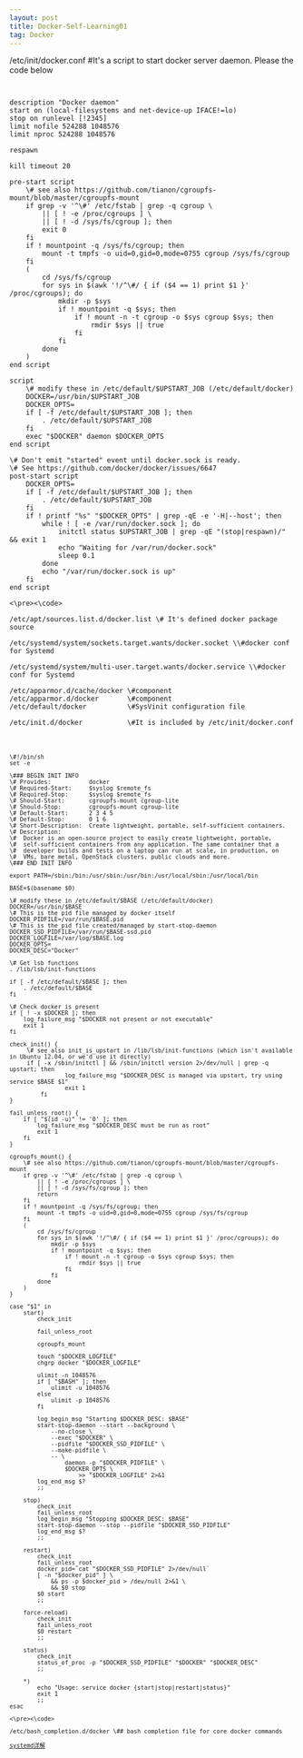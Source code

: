```yaml
---
layout: post
title: Docker-Self-Learning01
tag: Docker
---
```


/etc/init/docker.conf \#It's a script to start docker server daemon. Please the code below

<pre><code>

description "Docker daemon"
start on (local-filesystems and net-device-up IFACE!=lo)
stop on runlevel [!2345]
limit nofile 524288 1048576
limit nproc 524288 1048576

respawn

kill timeout 20

pre-start script
	\# see also https://github.com/tianon/cgroupfs-mount/blob/master/cgroupfs-mount
	if grep -v '^\#' /etc/fstab | grep -q cgroup \
		|| [ ! -e /proc/cgroups ] \
		|| [ ! -d /sys/fs/cgroup ]; then
		exit 0
	fi
	if ! mountpoint -q /sys/fs/cgroup; then
		mount -t tmpfs -o uid=0,gid=0,mode=0755 cgroup /sys/fs/cgroup
	fi
	(
		cd /sys/fs/cgroup
		for sys in $(awk '!/^\#/ { if ($4 == 1) print $1 }' /proc/cgroups); do
			mkdir -p $sys
			if ! mountpoint -q $sys; then
				if ! mount -n -t cgroup -o $sys cgroup $sys; then
					rmdir $sys || true
				fi
			fi
		done
	)
end script

script
	\# modify these in /etc/default/$UPSTART_JOB (/etc/default/docker)
	DOCKER=/usr/bin/$UPSTART_JOB
	DOCKER_OPTS=
	if [ -f /etc/default/$UPSTART_JOB ]; then
		. /etc/default/$UPSTART_JOB
	fi
	exec "$DOCKER" daemon $DOCKER_OPTS
end script

\# Don't emit "started" event until docker.sock is ready.
\# See https://github.com/docker/docker/issues/6647
post-start script
	DOCKER_OPTS=
	if [ -f /etc/default/$UPSTART_JOB ]; then
		. /etc/default/$UPSTART_JOB
	fi
	if ! printf "%s" "$DOCKER_OPTS" | grep -qE -e '-H|--host'; then
		while ! [ -e /var/run/docker.sock ]; do
			initctl status $UPSTART_JOB | grep -qE "(stop|respawn)/" && exit 1
			echo "Waiting for /var/run/docker.sock"
			sleep 0.1
		done
		echo "/var/run/docker.sock is up"
	fi
end script

<\pre><\code>

/etc/apt/sources.list.d/docker.list \# It's defined docker package source 

/etc/systemd/system/sockets.target.wants/docker.socket \\#docker conf for Systemd

/etc/systemd/system/multi-user.target.wants/docker.service \\#docker conf for Systemd

/etc/apparmor.d/cache/docker \#component
/etc/apparmor.d/docker       \#component
/etc/default/docker          \#SysVinit configuration file

/etc/init.d/docker           \#It is included by /etc/init/docker.conf

<pre><code>

\#!/bin/sh
set -e

\### BEGIN INIT INFO
\# Provides:           docker
\# Required-Start:     $syslog $remote_fs
\# Required-Stop:      $syslog $remote_fs
\# Should-Start:       cgroupfs-mount cgroup-lite
\# Should-Stop:        cgroupfs-mount cgroup-lite
\# Default-Start:      2 3 4 5
\# Default-Stop:       0 1 6
\# Short-Description:  Create lightweight, portable, self-sufficient containers.
\# Description:
\#  Docker is an open-source project to easily create lightweight, portable,
\#  self-sufficient containers from any application. The same container that a
\#  developer builds and tests on a laptop can run at scale, in production, on
\#  VMs, bare metal, OpenStack clusters, public clouds and more.
\### END INIT INFO

export PATH=/sbin:/bin:/usr/sbin:/usr/bin:/usr/local/sbin:/usr/local/bin

BASE=$(basename $0)

\# modify these in /etc/default/$BASE (/etc/default/docker)
DOCKER=/usr/bin/$BASE
\# This is the pid file managed by docker itself
DOCKER_PIDFILE=/var/run/$BASE.pid
\# This is the pid file created/managed by start-stop-daemon
DOCKER_SSD_PIDFILE=/var/run/$BASE-ssd.pid
DOCKER_LOGFILE=/var/log/$BASE.log
DOCKER_OPTS=
DOCKER_DESC="Docker"

\# Get lsb functions
. /lib/lsb/init-functions

if [ -f /etc/default/$BASE ]; then
	. /etc/default/$BASE
fi

\# Check docker is present
if [ ! -x $DOCKER ]; then
	log_failure_msg "$DOCKER not present or not executable"
	exit 1
fi

check_init() {
	 \# see also init_is_upstart in /lib/lsb/init-functions (which isn't available in Ubuntu 12.04, or we'd use it directly)
	 if [ -x /sbin/initctl ] && /sbin/initctl version 2>/dev/null | grep -q upstart; then        
                log_failure_msg "$DOCKER_DESC is managed via upstart, try using service $BASE $1"
                exit 1
         fi
}

fail_unless_root() {
	if [ "$(id -u)" != '0' ]; then
		log_failure_msg "$DOCKER_DESC must be run as root"
		exit 1
	fi
}

cgroupfs_mount() {
	\# see also https://github.com/tianon/cgroupfs-mount/blob/master/cgroupfs-mount
	if grep -v '^\#' /etc/fstab | grep -q cgroup \
		|| [ ! -e /proc/cgroups ] \
		|| [ ! -d /sys/fs/cgroup ]; then
		return
	fi
	if ! mountpoint -q /sys/fs/cgroup; then
		mount -t tmpfs -o uid=0,gid=0,mode=0755 cgroup /sys/fs/cgroup
	fi
	(
		cd /sys/fs/cgroup
		for sys in $(awk '!/^\#/ { if ($4 == 1) print $1 }' /proc/cgroups); do
			mkdir -p $sys
			if ! mountpoint -q $sys; then
				if ! mount -n -t cgroup -o $sys cgroup $sys; then
					rmdir $sys || true
				fi
			fi
		done
	)
}

case "$1" in
	start)
		check_init
		
		fail_unless_root

		cgroupfs_mount

		touch "$DOCKER_LOGFILE"
		chgrp docker "$DOCKER_LOGFILE"

		ulimit -n 1048576
		if [ "$BASH" ]; then
			ulimit -u 1048576
		else
			ulimit -p 1048576
		fi

		log_begin_msg "Starting $DOCKER_DESC: $BASE"
		start-stop-daemon --start --background \
			--no-close \
			--exec "$DOCKER" \
			--pidfile "$DOCKER_SSD_PIDFILE" \
			--make-pidfile \
			-- \
				daemon -p "$DOCKER_PIDFILE" \
				$DOCKER_OPTS \
					>> "$DOCKER_LOGFILE" 2>&1
		log_end_msg $?
		;;

	stop)
		check_init
		fail_unless_root
		log_begin_msg "Stopping $DOCKER_DESC: $BASE"
		start-stop-daemon --stop --pidfile "$DOCKER_SSD_PIDFILE"
		log_end_msg $?
		;;

	restart)
		check_init
		fail_unless_root
		docker_pid=`cat "$DOCKER_SSD_PIDFILE" 2>/dev/null`
		[ -n "$docker_pid" ] \
			&& ps -p $docker_pid > /dev/null 2>&1 \
			&& $0 stop
		$0 start
		;;

	force-reload)
		check_init
		fail_unless_root
		$0 restart
		;;

	status)
		check_init
		status_of_proc -p "$DOCKER_SSD_PIDFILE" "$DOCKER" "$DOCKER_DESC"
		;;

	*)
		echo "Usage: service docker {start|stop|restart|status}"
		exit 1
		;;
esac

<\pre><\code>

/etc/bash_completion.d/docker \## bash completion file for core docker commands

<a href="https://blog.linuxeye.com/400.html">systemd详解</a>

